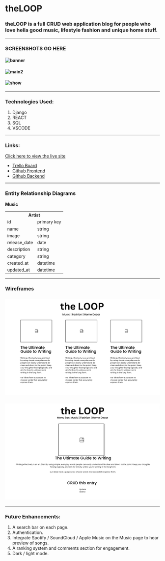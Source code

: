 # theLOOP

### theLOOP is a full CRUD web application blog for people who love hella good music, lifestyle fashion and unique home stuff. 
---
### SCREENSHOTS GO HERE
#### ![banner](./img/Banner.jpeg)
#### ![main2](./img/Main.jpeg)
#### ![show](./img/Show.jpeg)
---
### Technologies Used:
1. Django
2. REACT
3. SQL
4. VSCODE
---
### Links:

[Click here to view the live site](https://extraordinary-kringle-16363a.netlify.app/)

- [Trello Board](https://trello.com/b/uXG8y6VI/theloop)
- [Github Frontend](https://github.com/ellzmarie/theLoop-Frontend)
- [Github Backend](https://github.com/ellzmarie/theLoop-Backend)

---
### Entity Relationship Diagrams

**Music**

<table>
  <th colspan="2" style="text-align:center">Artist</th>
  <tr>
    <td>id</td>
    <td>primary key</td>
  </tr>
  <tr>
    <td>name</td>
    <td>string</td>
  </tr>
  <tr>
    <td>image</td>
    <td>string</td>
  </tr>
  <tr>
    <td>release_date</td>
    <td>date</td>
  </tr>
  <tr>
    <td>description</td>
    <td>string</td>
  </tr>
    <tr>
    <td>category</td>
    <td>string</td>
  </tr>
  <tr>
    <td>created_at</td>
    <td>datetime</td>
  </tr>
  <tr>
    <td>updated_at</td>
    <td>datetime</td>
  </tr>
</table>

---
### Wireframes
### ![wireframe](./img/loop1.png)
### ![wireframe](./img/loop2.png)


---
### Future Enhancements: 
1. A search bar on each page.
2. Authentication.
3. Integrate Spotify / SoundCloud / Apple Music on the Music page to hear preview of songs. 
4. A ranking system and comments section for engagement.
5. Dark / light mode.
